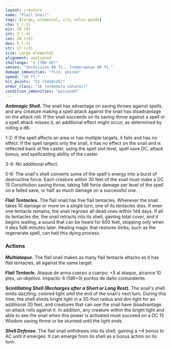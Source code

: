 ```yaml
---
layout: creature
name: "Flail Snail"
tags: [large, elemental, cr3, volos-guide]
cha: 5 (-3)
wis: 10 (0)
int: 3 (-4)
con: 20 (+5)
dex: 5 (-3)
str: 17 (+3)
size: Large elemental
alignment: unaligned
challenge: "3 (700 XP)"
senses: "darkvision 60 ft., tremorsense 60 ft."
damage_immunities: "fire, poison"
speed: "10 ft."
hit_points: "52 (5d10+25)"
armor_class: "16 (armadura natural)"
condition_immunities: "poisoned"
---
```


***Antimagic Shell.*** The snail has advantage on saving throws against spells, and any creature making a spell attack against the snail has disadvantage on the attack roll. If the snail succeeds on its saving throw against a spell or a spell attack misses it, an additional effect might occur, as determined by rolling a d6:

1-2: If the spell affects an area or has multiple targets, it fails and has no effect. If the spell targets only the snail, it has no effect on the snail and is reflected back at the caster, using the spell slot level, spell save DC, attack bonus, and spellcasting ability of the caster.

3-4: No additional effect.

5-6: The snail's shell converts some of the spell's energy into a burst of destructive force. Each creature within 30 feet of the snail must make a DC 15 Constitution saving throw, taking 1d6 force damage per level of the spell on a failed save, or half as much damage on a successful one.

***Flail Tentacles.*** The flail snail has five flail tentacles. Whenever the snail takes 10 damage or more on a single turn, one of its tentacles dies. If even one tentacle remains, the snail regrows all dead ones within 1d4 days. If all its tentacles die, the snail retracts into its shell, gaining total cover, and it begins wailing, a sound that can be heard for 600 feet, stopping only when it dies 5d6 minutes later. Healing magic that restores limbs, such as the regenerate spell, can halt this dying process.

### Actions

***Multiataque.*** The flail snail makes as many flail tentacle attacks as it has flail tentacles, all against the same target.

***Flail Tentacle.*** Ataque de arma cuerpo a cuerpo: +5 al ataque, alcance 10 pies, un objetivo. Impacto: 6 (1d6+3) puntos de daño contundente.

***Scintillating Shell (Recharges after a Short or Long Rest).*** The snail's shell emits dazzling, colored light until the end of the snail's next turn. During this time, the shell sheds bright light in a 30-foot radius and dim light for an additional 30 feet, and creatures that can see the snail have disadvantage on attack rolls against it. In addition, any creature within the bright light and able to see the snail when this power is activated must succeed on a DC 15 Wisdom saving throw or be stunned until the light ends.

***Shell Defense.*** The flail snail withdraws into its shell, gaining a +4 bonus to AC until it emerges. It can emerge from its shell as a bonus action on its turn.
